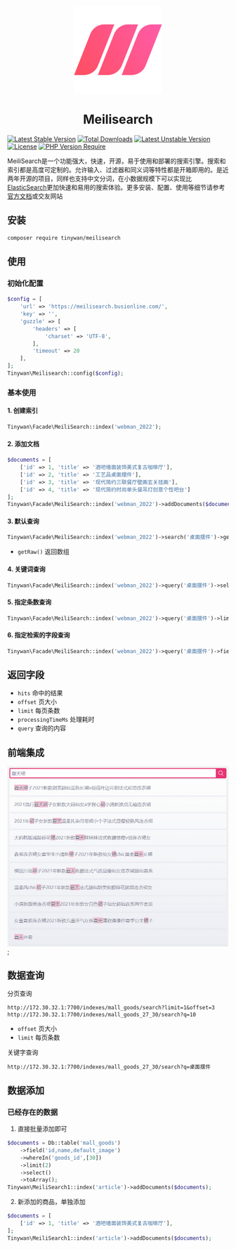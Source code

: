 <p align="center">
  <img src="./logo.svg" alt="Meilisearch" width="200" height="200" />
</p>

<h1 align="center">Meilisearch</h1>

[![Latest Stable Version](http://poser.pugx.org/tinywan/meilisearch/v)](https://packagist.org/packages/tinywan/meilisearch) 
[![Total Downloads](http://poser.pugx.org/tinywan/meilisearch/downloads)](https://packagist.org/packages/tinywan/meilisearch) 
[![Latest Unstable Version](http://poser.pugx.org/tinywan/meilisearch/v/unstable)](https://packagist.org/packages/tinywan/meilisearch) 
[![License](http://poser.pugx.org/tinywan/meilisearch/license)](https://packagist.org/packages/tinywan/meilisearch) 
[![PHP Version Require](http://poser.pugx.org/tinywan/meilisearch/require/php)](https://packagist.org/packages/tinywan/meilisearch)

MeiliSearch是一个功能强大，快速，开源，易于使用和部署的搜索引擎。搜索和索引都是高度可定制的。允许输入、过滤器和同义词等特性都是开箱即用的。是近两年开源的项目，同样也支持中文分词，在小数据规模下可以实现比[ElasticSearch](https://www.elastic.co/cn/elasticsearch/)更加快速和易用的搜索体验。更多安装、配置、使用等细节请参考[官方文档](https://docs.meilisearch.com/)或交友网站

## 安装

```sh
composer require tinywan/meilisearch
```

## 使用

### 初始化配置

```php
$config = [
    'url' => 'https://meilisearch.busionline.com/',
    'key' => '',
    'guzzle' => [
        'headers' => [
            'charset' => 'UTF-8',
        ],
        'timeout' => 20
    ],
];
Tinywan\Meilisearch::config($config);
```

### 基本使用

#### 1. 创建索引

```php
Tinywan\Facade\MeiliSearch::index('webman_2022');
```

#### 2. 添加文档

```php
$documents = [
    ['id' => 1, 'title' => '酒吧墙面装饰美式复古咖啡厅'],
    ['id' => 2, 'title' => '工艺品桌面摆件'],
    ['id' => 3, 'title' => '现代简约三联餐厅壁画玄关挂画'],
    ['id' => 4, 'title' => '现代简约时尚单头餐吊灯创意个性吧台']
];
Tinywan\Facade\MeiliSearch::index('webman_2022')->addDocuments($documents);
```

#### 3. 默认查询

```php
Tinywan\Facade\MeiliSearch::index('webman_2022')->search('桌面摆件')->getRaw();
```

- `getRaw()` 返回数组

#### 4. 关键词查询

```php
Tinywan\Facade\MeiliSearch::index('webman_2022')->query('桌面摆件')->select();
```

#### 5. 指定条数查询

```php
Tinywan\Facade\MeiliSearch::index('webman_2022')->query('桌面摆件')->limit(3)->select();
```

#### 6. 指定检索的字段查询

```php
Tinywan\Facade\MeiliSearch::index('webman_2022')->query('桌面摆件')->field(['title'])->select();
```

## 返回字段

- `hits` 命中的结果
- `offset` 页大小
- `limit` 每页条数
- `processingTimeMs` 处理耗时
- `query` 查询的内容

## 前端集成

![demo.png](./demo.png);

## 数据查询

分页查询
```
http://172.30.32.1:7700/indexes/mall_goods/search?limit=1&offset=3
http://172.30.32.1:7700/indexes/mall_goods_27_30/search?q=10
```
- `offset` 页大小
- `limit` 每页条数

关键字查询
```
http://172.30.32.1:7700/indexes/mall_goods_27_30/search?q=桌面摆件
```

## 数据添加

### 已经存在的数据

1. 直接批量添加即可

```php
$documents = Db::table('mall_goods')
    ->field('id,name,default_image')
    ->whereIn('goods_id',[30])
    ->limit(2)
    ->select()
    ->toArray();
Tinywan\MeiliSearch1::index('article')->addDocuments($documents);
```

2. 新添加的商品，单独添加

```php
$documents = [
    ['id' => 1, 'title' => '酒吧墙面装饰美式复古咖啡厅'],
];
Tinywan\MeiliSearch1::index('article')->addDocuments($documents);
```